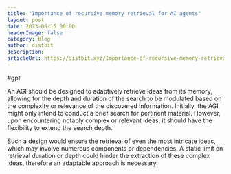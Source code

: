 ```yaml
---
title: "Importance of recursive memory retrieval for AI agents"
layout: post
date: 2023-06-15 00:00
headerImage: false
category: blog
author: distbit
description:
articleUrl: https://distbit.xyz/Importance-of-recursive-memory-retrieval-for-AI-agents
---
```


#gpt 

An AGI should be designed to adaptively retrieve ideas from its memory, allowing for the depth and duration of the search to be modulated based on the complexity or relevance of the discovered information. Initially, the AGI might only intend to conduct a brief search for pertinent material. However, upon encountering notably complex or relevant ideas, it should have the flexibility to extend the search depth.

Such a design would ensure the retrieval of even the most intricate ideas, which may involve numerous components or dependencies. A static limit on retrieval duration or depth could hinder the extraction of these complex ideas, therefore an adaptable approach is necessary.